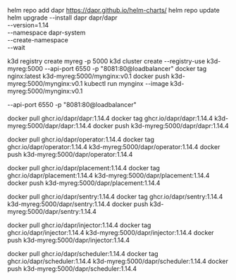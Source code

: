 helm repo add dapr https://dapr.github.io/helm-charts/
helm repo update
helm upgrade --install dapr dapr/dapr \
--version=1.14 \
--namespace dapr-system \
--create-namespace \
--wait


k3d registry create myreg -p 5000
k3d cluster create --registry-use k3d-myreg:5000 --api-port 6550 -p "8081:80@loadbalancer"
docker tag nginx:latest k3d-myreg:5000/mynginx:v0.1
docker push k3d-myreg:5000/mynginx:v0.1
kubectl run mynginx --image k3d-myreg:5000/mynginx:v0.1

--api-port 6550 -p "8081:80@loadbalancer"

docker pull ghcr.io/dapr/dapr:1.14.4
docker tag ghcr.io/dapr/dapr:1.14.4 k3d-myreg:5000/dapr/dapr:1.14.4
docker push k3d-myreg:5000/dapr/dapr:1.14.4


docker pull ghcr.io/dapr/operator:1.14.4
docker tag ghcr.io/dapr/operator:1.14.4 k3d-myreg:5000/dapr/operator:1.14.4
docker push k3d-myreg:5000/dapr/operator:1.14.4

docker pull ghcr.io/dapr/placement:1.14.4
docker tag ghcr.io/dapr/placement:1.14.4 k3d-myreg:5000/dapr/placement:1.14.4
docker push k3d-myreg:5000/dapr/placement:1.14.4

docker pull ghcr.io/dapr/sentry:1.14.4
docker tag ghcr.io/dapr/sentry:1.14.4 k3d-myreg:5000/dapr/sentry:1.14.4
docker push k3d-myreg:5000/dapr/sentry:1.14.4

docker pull ghcr.io/dapr/injector:1.14.4
docker tag ghcr.io/dapr/injector:1.14.4 k3d-myreg:5000/dapr/injector:1.14.4
docker push k3d-myreg:5000/dapr/injector:1.14.4

docker pull ghcr.io/dapr/scheduler:1.14.4
docker tag ghcr.io/dapr/scheduler:1.14.4 k3d-myreg:5000/dapr/scheduler:1.14.4
docker push k3d-myreg:5000/dapr/scheduler:1.14.4
